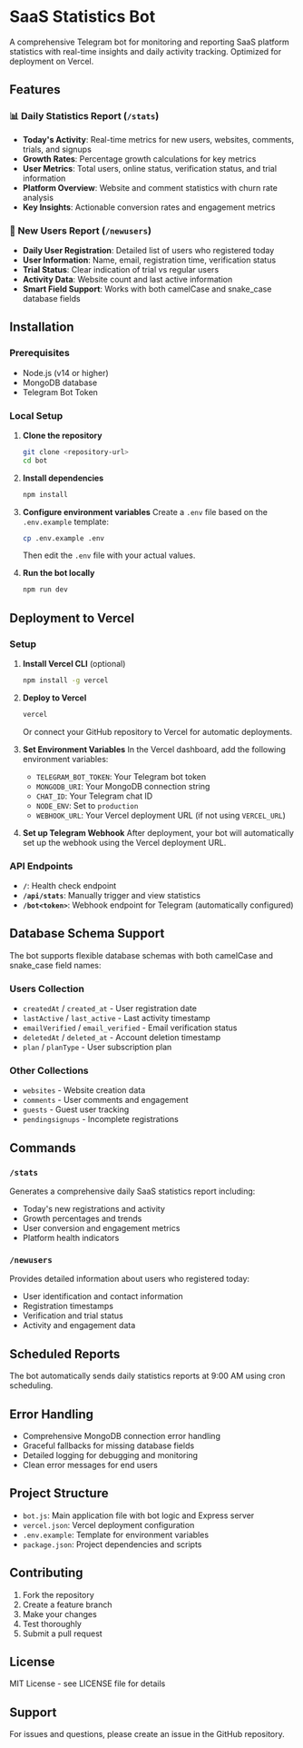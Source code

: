 # SaaS Statistics Bot

A comprehensive Telegram bot for monitoring and reporting SaaS platform statistics with real-time insights and daily activity tracking. Optimized for deployment on Vercel.

## Features

### 📊 Daily Statistics Report (`/stats`)
- **Today's Activity**: Real-time metrics for new users, websites, comments, trials, and signups
- **Growth Rates**: Percentage growth calculations for key metrics
- **User Metrics**: Total users, online status, verification status, and trial information
- **Platform Overview**: Website and comment statistics with churn rate analysis
- **Key Insights**: Actionable conversion rates and engagement metrics

### 👥 New Users Report (`/newusers`)
- **Daily User Registration**: Detailed list of users who registered today
- **User Information**: Name, email, registration time, verification status
- **Trial Status**: Clear indication of trial vs regular users
- **Activity Data**: Website count and last active information
- **Smart Field Support**: Works with both camelCase and snake_case database fields

## Installation

### Prerequisites
- Node.js (v14 or higher)
- MongoDB database
- Telegram Bot Token

### Local Setup

1. **Clone the repository**
   ```bash
   git clone <repository-url>
   cd bot
   ```

2. **Install dependencies**
   ```bash
   npm install
   ```

3. **Configure environment variables**
   Create a `.env` file based on the `.env.example` template:
   ```bash
   cp .env.example .env
   ```
   Then edit the `.env` file with your actual values.

4. **Run the bot locally**
   ```bash
   npm run dev
   ```

## Deployment to Vercel

### Setup

1. **Install Vercel CLI** (optional)
   ```bash
   npm install -g vercel
   ```

2. **Deploy to Vercel**
   ```bash
   vercel
   ```
   Or connect your GitHub repository to Vercel for automatic deployments.

3. **Set Environment Variables**
   In the Vercel dashboard, add the following environment variables:
   - `TELEGRAM_BOT_TOKEN`: Your Telegram bot token
   - `MONGODB_URI`: Your MongoDB connection string
   - `CHAT_ID`: Your Telegram chat ID
   - `NODE_ENV`: Set to `production`
   - `WEBHOOK_URL`: Your Vercel deployment URL (if not using `VERCEL_URL`)

4. **Set up Telegram Webhook**
   After deployment, your bot will automatically set up the webhook using the Vercel deployment URL.

### API Endpoints

- **`/`**: Health check endpoint
- **`/api/stats`**: Manually trigger and view statistics
- **`/bot<token>`**: Webhook endpoint for Telegram (automatically configured)

## Database Schema Support

The bot supports flexible database schemas with both camelCase and snake_case field names:

### Users Collection
- `createdAt` / `created_at` - User registration date
- `lastActive` / `last_active` - Last activity timestamp
- `emailVerified` / `email_verified` - Email verification status
- `deletedAt` / `deleted_at` - Account deletion timestamp
- `plan` / `planType` - User subscription plan

### Other Collections
- `websites` - Website creation data
- `comments` - User comments and engagement
- `guests` - Guest user tracking
- `pendingsignups` - Incomplete registrations

## Commands

### `/stats`
Generates a comprehensive daily SaaS statistics report including:
- Today's new registrations and activity
- Growth percentages and trends
- User conversion and engagement metrics
- Platform health indicators

### `/newusers`
Provides detailed information about users who registered today:
- User identification and contact information
- Registration timestamps
- Verification and trial status
- Activity and engagement data

## Scheduled Reports

The bot automatically sends daily statistics reports at 9:00 AM using cron scheduling.

## Error Handling

- Comprehensive MongoDB connection error handling
- Graceful fallbacks for missing database fields
- Detailed logging for debugging and monitoring
- Clean error messages for end users

## Project Structure

- `bot.js`: Main application file with bot logic and Express server
- `vercel.json`: Vercel deployment configuration
- `.env.example`: Template for environment variables
- `package.json`: Project dependencies and scripts

## Contributing

1. Fork the repository
2. Create a feature branch
3. Make your changes
4. Test thoroughly
5. Submit a pull request

## License

MIT License - see LICENSE file for details

## Support

For issues and questions, please create an issue in the GitHub repository.
